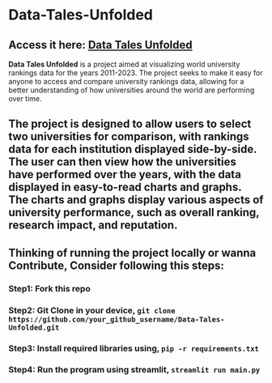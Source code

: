 # Data-Tales-Unfolded

## Access it here: [Data Tales Unfolded](https://codingis4noobs2-data-tales-unfolded-main-u27yo4.streamlit.app/)

**Data Tales Unfolded** is a project aimed at visualizing world university rankings data for the years 2011-2023. The project seeks to make it easy for anyone to access and compare university rankings data, allowing for a better understanding of how universities around the world are performing over time.

The project is designed to allow users to select two universities for comparison, with rankings data for each institution displayed side-by-side. The user can then view how the universities have performed over the years, with the data displayed in easy-to-read charts and graphs. The charts and graphs display various aspects of university performance, such as overall ranking, research impact, and reputation.
---
## Thinking of running the project locally or wanna Contribute, Consider following this steps:

### Step1: Fork this repo
### Step2: Git Clone in your device, `git clone https://github.com/your_github_username/Data-Tales-Unfolded.git`
### Step3: Install required libraries using, `pip -r requirements.txt`
### Step4: Run the program using streamlit, `streamlit run main.py`
